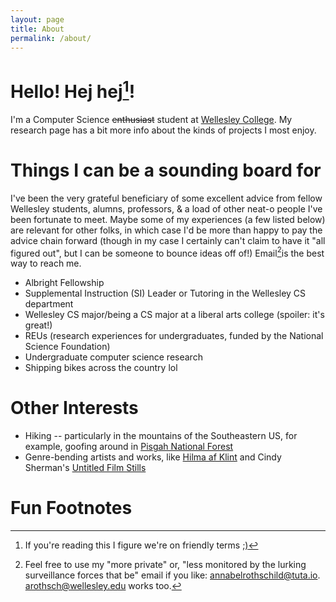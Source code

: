 ```yaml
---
layout: page
title: About
permalink: /about/
---
```


# Hello! Hej hej[^1]! 
I'm a Computer Science ~~enthusiast~~ student at [Wellesley College](https://www.wellesley.edu/cs). My research page has a bit more info about the kinds of projects I most enjoy. 

# Things I can be a sounding board for
I've been the very grateful beneficiary of some excellent advice from fellow Wellesley students, alumns, professors, & a load of other neat-o people I've been fortunate to meet. Maybe some of my experiences (a few listed below) are relevant for other folks, in which case I'd be more than happy to pay the advice chain forward (though in my case I certainly can't claim to have it "all figured out", but I can be someone to bounce ideas off of!) Email[^2]is the best way to reach me.
* Albright Fellowship
* Supplemental Instruction (SI) Leader or Tutoring in the Wellesley CS department
* Wellesley CS major/being a CS major at a liberal arts college (spoiler: it's great!)
* REUs (research experiences for undergraduates, funded by the National Science Foundation)
* Undergraduate computer science research
* Shipping bikes across the country lol 

# Other Interests
* Hiking -- particularly in the mountains of the Southeastern US, for example, goofing around in [Pisgah National Forest](https://drive.google.com/file/d/1W6abSyLooI3kTHoX4csT8yu4fn54cAtq/view?usp=sharing)
* Genre-bending artists and works, like [Hilma af Klint](https://www.theguardian.com/artanddesign/2016/feb/21/hilma-af-klint-occult-spiritualism-abstract-serpentine-gallery) and Cindy Sherman's [Untitled Film Stills](https://artlead.net/content/journal/modern-classics-cindy-sherman-untitled-film-stills/)

# Fun Footnotes
[^1]: If you're reading this I figure we're on friendly terms [;\)](https://blogs.transparent.com/swedish/hej-hej/)
[^2]: Feel free to use my "more private" or, "less monitored by the lurking surveillance forces that be" email if you like: [annabelrothschild@tuta.io](annabelrothschild@tuta.io). [arothsch@wellesley.edu](arothsch@wellesley.edu) works too.
